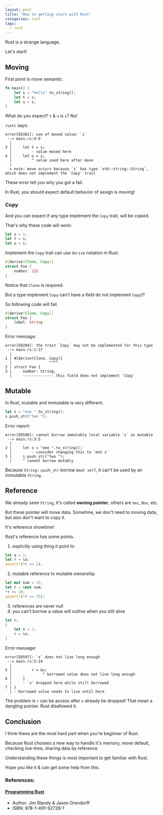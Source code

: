 ```yaml
---
layout: post
title: "How to getting start with Rust" 
categories: rust
tags:
  - rust
---
```


Rust is a strange language.

Let's start!

## Moving

First point is move semantic.

```rust
fn main() {
    let s = "hello".to_string();
    let t = s;
    let u = s;
}
```

What do you expect? `t` & `u` is `s`? No!

`rustc` says:

```
error[E0382]: use of moved value: `s`
 --> main.rs:4:9
  |
3 |     let t = s;
  |         - value moved here
4 |     let u = s;
  |         ^ value used here after move
  |
  = note: move occurs because `s` has type `std::string::String`, which does not implement the `Copy` trait
```

These error tell you why you got a fail.

In Rust, you should expect default behavior of assign is moving!

### Copy

And you can expect if any type implement the `Copy` trait, will be copied.

That's why these code will work:

```rust
let s = 1;
let t = s;
let u = s;
```

Implement the `Copy` trait can use `derive` notation in Rust.

```rust
#[derive(Clone, Copy)]
struct Foo {
    number: i32
}
```

Notice that `Clone` is required.

But a type implement `Copy` can't have a field do not implement `Copy`!!!

So following code will fail.

```rust
#[derive(Clone, Copy)]
struct Foo {
    label: String
}
```

Error message:

```
error[E0204]: the trait `Copy` may not be implemented for this type
 --> main.rs:1:17
  |
1 | #[derive(Clone, Copy)]
  |                 ^^^^
2 | struct Foo {
3 |     number: String,
  |     -------------- this field does not implement `Copy`
```

## Mutable

In Rust, mutable and immutable is very different.

```rust
let s = "one ".to_string();
s.push_str("two ");
```

Error report:

```
error[E0596]: cannot borrow immutable local variable `s` as mutable
 --> main.rs:3:5
  |
2 |     let s = "one ".to_string();
  |         - consider changing this to `mut s`
3 |     s.push_str("two ");
  |     ^ cannot borrow mutably
```

Because `String::push_str` borrow `&mut self`, it can't be used by an immutable `String`.

## Reference

We already seen `String`, it's called **owning pointer**, others are `Vec`, `Box`, etc.

But these pointer will move data. Sometime, we don't need to moving data, but also don't want to copy it.

It's reference showtime!

Rust's reference has some points.

1. explicitly using thing it point to
```rust
let a = 1;
let r = &a;
assert!(*r == 1);
```
2. mutable reference to mutable ownership
```rust
let mut num = 15;
let r = &mut num;
*r += 10;
assert!(*r == 25);
```
3. references are never null
4. you can't borrow a value will outlive when you still alive
```rust
let r;
{
    let x = 1;
    r = &x;
}
```
  Error message:
```
error[E0597]: `x` does not live long enough
 --> main.rs:5:14
  |
5 |         r = &x;
  |              ^ borrowed value does not live long enough
6 |     }
  |     - `x` dropped here while still borrowed
7 | }
  | - borrowed value needs to live until here
```
  The problem is `r` can be access after `x` already be dropped!
  That mean a dangling pointer. Rust disallowed it.

## Conclusion

I think these are the most hard part when you're beginner of Rust.

Because Rust chooses a new way to handle it's memory, move default, checking live-time, sharing data by reference.

Understanding these things is most important to get familiar with Rust.

Hope you like it & can get some help from this.

### References:

#### [Programming Rust](http://shop.oreilly.com/product/0636920040385.do)
- Author: Jim Blandy & Jason Orendorff
- ISBN: 978-1-491-92728-1